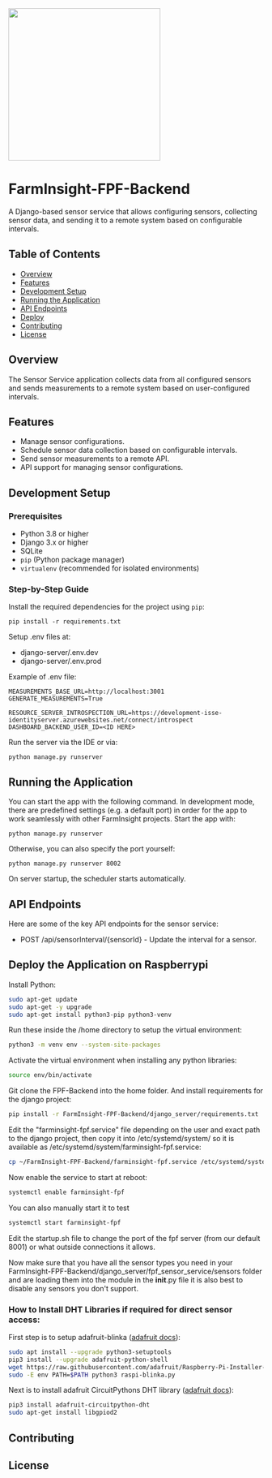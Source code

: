<img src="https://github.com/user-attachments/assets/bb514772-084e-439f-997a-badfe089be76" width="300">

# FarmInsight-FPF-Backend

A Django-based sensor service that allows configuring sensors, collecting sensor data, and sending it to a remote system based on configurable intervals.

## Table of Contents
- [Overview](#overview)
- [Features](#features)
- [Development Setup](#development-setup)
- [Running the Application](#running-the-application)
- [API Endpoints](#api-endpoints)
- [Deploy](#deploy-the-application-on-raspberrypi)
- [Contributing](#contributing)
- [License](#license)

## Overview
The Sensor Service application collects data from all configured sensors and sends measurements to a remote system based on user-configured intervals.

## Features
- Manage sensor configurations.
- Schedule sensor data collection based on configurable intervals.
- Send sensor measurements to a remote API.
- API support for managing sensor configurations.

## Development Setup

### Prerequisites

- Python 3.8 or higher
- Django 3.x or higher
- SQLite
- `pip` (Python package manager)
- `virtualenv` (recommended for isolated environments)

### Step-by-Step Guide

Install the required dependencies for the project using `pip`:

```
pip install -r requirements.txt
```

Setup .env files at: 
* django-server/.env.dev
* django-server/.env.prod

Example of .env file:
```
MEASUREMENTS_BASE_URL=http://localhost:3001
GENERATE_MEASUREMENTS=True

RESOURCE_SERVER_INTROSPECTION_URL=https://development-isse-identityserver.azurewebsites.net/connect/introspect
DASHBOARD_BACKEND_USER_ID=<ID HERE>
```

Run the server via the IDE or via:
```
python manage.py runserver
```

## Running the Application
You can start the app with the following command.
In development mode, there are predefined settings (e.g. a default port) in order for the app to work seamlessly with other FarmInsight projects.
Start the app with:
```
python manage.py runserver
```
Otherwise, you can also specify the port yourself:
```
python manage.py runserver 8002
```
On server startup, the scheduler starts automatically.

## API Endpoints
Here are some of the key API endpoints for the sensor service:

* POST /api/sensorInterval/{sensorId} - Update the interval for a sensor.

## Deploy the Application on Raspberrypi

Install Python:
```bash
sudo apt-get update
sudo apt-get -y upgrade
sudo apt-get install python3-pip python3-venv
```
Run these inside the /home directory to setup the virtual environment:
```bash
python3 -m venv env --system-site-packages
```
Activate the virtual environment when installing any python libraries:
```bash 
source env/bin/activate
```
Git clone the FPF-Backend into the home folder.
And install requirements for the django project:
```bash 
pip install -r FarmInsight-FPF-Backend/django_server/requirements.txt 
```
Edit the "farminsight-fpf.service" file depending on the user and exact path to the django project, then copy it into /etc/systemd/system/ so it is available as /etc/systemd/system/farminsight-fpf.service:
```bash 
cp ~/FarmInsight-FPF-Backend/farminsight-fpf.service /etc/systemd/system/farminsight-fpf.service
```
Now enable the service to start at reboot:
```bash 
systemctl enable farminsight-fpf
```
You can also manually start it to test 
```bash 
systemctl start farminsight-fpf
```
Edit the startup.sh file to change the port of the fpf server (from our default 8001) or what outside connections it allows.

Now make sure that you have all the sensor types you need in your 
FarmInsight-FPF-Backend/django_server/fpf_sensor_service/sensors folder and are loading them into the module in the __init__.py file it is also best to disable any sensors you don't support.

### How to Install DHT Libraries if required for direct sensor access:
First step is to setup adafruit-blinka ([adafruit docs](https://learn.adafruit.com/circuitpython-on-raspberrypi-linux/installing-circuitpython-on-raspberry-pi)):
```bash
sudo apt install --upgrade python3-setuptools
pip3 install --upgrade adafruit-python-shell
wget https://raw.githubusercontent.com/adafruit/Raspberry-Pi-Installer-Scripts/master/raspi-blinka.py
sudo -E env PATH=$PATH python3 raspi-blinka.py
```
Next is to install adafruit CircuitPythons DHT library ([adafruit docs](https://learn.adafruit.com/dht-humidity-sensing-on-raspberry-pi-with-gdocs-logging/python-setup)):
```bash 
pip3 install adafruit-circuitpython-dht
sudo apt-get install libgpiod2
```

## Contributing

## License
